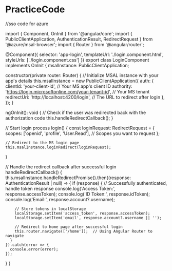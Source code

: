 # PracticeCode

//sso code for azure

import { Component, OnInit } from '@angular/core';
import { PublicClientApplication, AuthenticationResult, RedirectRequest } from '@azure/msal-browser';
import { Router } from '@angular/router';

@Component({
  selector: 'app-login',
  templateUrl: './login.component.html',
  styleUrls: ['./login.component.css']
})
export class LoginComponent implements OnInit {
  msalInstance: PublicClientApplication;

  constructor(private router: Router) {
    // Initialize MSAL instance with your app's details
    this.msalInstance = new PublicClientApplication({
      auth: {
        clientId: 'your-client-id',  // Your MS app's client ID
        authority: 'https://login.microsoftonline.com/your-tenant-id',  // Your MS tenant
        redirectUri: 'http://localhost:4200/login',  // The URL to redirect after login
      },
    });
  }

  ngOnInit(): void {
    // Check if the user was redirected back with the authorization code
    this.handleRedirectCallback();
  }

  // Start login process
  login() {
    const loginRequest: RedirectRequest = {
      scopes: ['openid', 'profile', 'User.Read'], // Scopes you want to request
    };

    // Redirect to the MS login page
    this.msalInstance.loginRedirect(loginRequest);
  }

  // Handle the redirect callback after successful login
  handleRedirectCallback() {
    this.msalInstance.handleRedirectPromise().then((response: AuthenticationResult | null) => {
      if (response) {
        // Successfully authenticated, handle token response
        console.log('Access Token:', response.accessToken);
        console.log('ID Token:', response.idToken);
        console.log('Email:', response.account?.username);

        // Store tokens in localStorage
        localStorage.setItem('access_token', response.accessToken);
        localStorage.setItem('email', response.account?.username || '');

        // Redirect to home page after successful login
        this.router.navigate(['/home']);  // Using Angular Router to navigate
      }
    }).catch(error => {
      console.error(error);
    });
  }
}
